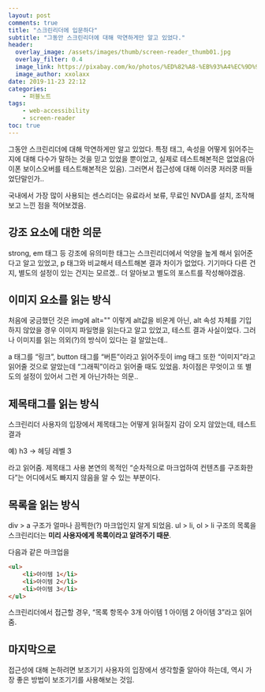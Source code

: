 ```yaml
---
layout: post
comments: true
title: "스크린리더에 입문하다"
subtitle: "그동안 스크린리더에 대해 막연하게만 알고 있었다."
header:
  overlay_image: /assets/images/thumb/screen-reader_thumb01.jpg
  overlay_filter: 0.4
  image_link: https://pixabay.com/ko/photos/%ED%82%A8-%EB%93%A4%EC%9D%98-%EA%B3%A0%EC%B6%94-%ED%9D%B0%EC%83%89-%EB%8F%85%EC%84%9C-1017515/
  image_author: xxolaxx
date: 2019-11-23 22:12
categories:
    - 퍼블노트
tags:
    - web-accessibility
    - screen-reader
toc: true
---
```

그동안 스크린리더에 대해 막연하게만 알고 있었다. 특정 태그, 속성을 어떻게 읽어주는지에 대해 다수가 말하는 것을 믿고 있었을 뿐이었고, 실제로 테스트해본적은 없었음(아이폰 보이스오버를 테스트해본적은 있음). 그러면서 접근성에 대해 이러쿵 저러쿵 떠들었단말인가..

국내에서 가장 많이 사용되는 센스리더는 유료라서 보류, 무료인 NVDA를 설치, 조작해보고 느낀 점을 적어보겠음.

## 강조 요소에 대한 의문
strong, em 태그 등 강조에 유의미한 태그는 스크린리더에서 억양을 높게 해서 읽어준다고 알고 있었고, p 태그와 비교해서 테스트해본 결과 차이가 없었다. 기기마다 다른 건지, 별도의 설정이 있는 건지는 모르겠.. 더 알아보고 별도의 포스트를 작성해야겠음.

## 이미지 요소를 읽는 방식
처음에 궁금했던 것은 img에 alt="" 이렇게 alt값을 비운게 아닌, alt 속성 자체를 기입하지 않았을 경우 이미지 파일명을 읽는다고 알고 있었고, 테스트 결과 사실이었다. 그러나 이미지를 읽는 의외(?)의 방식이 있다는 걸 알았는데..

a 태그를 &ldquo;링크&rdquo;, button 태그를 &ldquo;버튼&rdquo;이라고 읽어주듯이 img 태그 또한 &ldquo;이미지&rdquo;라고 읽어줄 것으로 알았는데 &ldquo;그래픽&rdquo;이라고 읽어줄 때도 있었음. 차이점은 무엇이고 또 별도의 설정이 있어서 그런 게 아닌가하는 의문..

## 제목태그를 읽는 방식
스크린리더 사용자의 입장에서 제목태그는 어떻게 읽혀질지 감이 오지 않았는데, 테스트 결과

예) h3 &rarr; 헤딩 레벨 3

라고 읽어줌. 제목태그 사용 본연의 목적인 &ldquo;순차적으로 마크업하여 컨텐츠를 구조화한다&rdquo;는 어디에서도 빠지지 않음을 알 수 있는 부분이다.

## 목록을 읽는 방식
div &gt; a 구조가 얼마나 끔찍한(?) 마크업인지 알게 되었음. ul &gt; li, ol &gt; li 구조의 목록을 스크린리더는 **미리 사용자에게 목록이라고 알려주기 때문**.

다음과 같은 마크업을
```html
<ul>
    <li>아이템 1</li>
    <li>아이템 2</li>
    <li>아이템 3</li>
</ul>
```
스크린리더에서 접근할 경우, &ldquo;목록 항목수 3개 아이템 1 아이템 2 아이템 3&rdquo;라고 읽어줌.

## 마지막으로
접근성에 대해 논하려면 보조기기 사용자의 입장에서 생각할줄 알아야 하는데, 역시 가장 좋은 방법이 보조기기를 사용해보는 것임.
